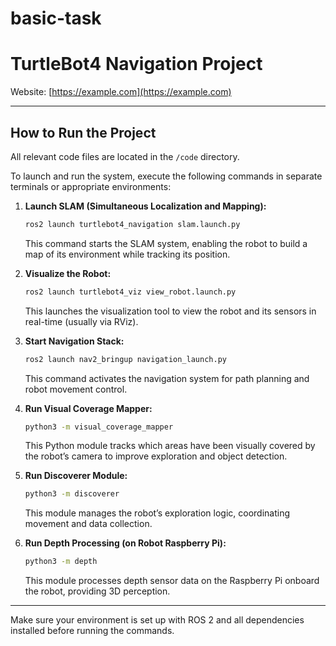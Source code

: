 # basic-task

# TurtleBot4 Navigation Project

Website: [https://example.com](https://example.com)

---

## How to Run the Project

All relevant code files are located in the `/code` directory.

To launch and run the system, execute the following commands in separate terminals or appropriate environments:

1. **Launch SLAM (Simultaneous Localization and Mapping):**

   ```bash
   ros2 launch turtlebot4_navigation slam.launch.py
   ```

   This command starts the SLAM system, enabling the robot to build a map of its environment while tracking its position.

2. **Visualize the Robot:**

   ```bash
   ros2 launch turtlebot4_viz view_robot.launch.py
   ```

   This launches the visualization tool to view the robot and its sensors in real-time (usually via RViz).

3. **Start Navigation Stack:**

   ```bash
   ros2 launch nav2_bringup navigation_launch.py
   ```

   This command activates the navigation system for path planning and robot movement control.

4. **Run Visual Coverage Mapper:**

   ```bash
   python3 -m visual_coverage_mapper
   ```

   This Python module tracks which areas have been visually covered by the robot’s camera to improve exploration and object detection.

5. **Run Discoverer Module:**

   ```bash
   python3 -m discoverer
   ```

   This module manages the robot’s exploration logic, coordinating movement and data collection.

6. **Run Depth Processing (on Robot Raspberry Pi):**

   ```bash
   python3 -m depth
   ```

   This module processes depth sensor data on the Raspberry Pi onboard the robot, providing 3D perception.

---

Make sure your environment is set up with ROS 2 and all dependencies installed before running the commands.